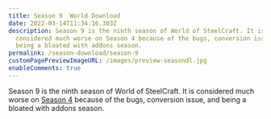 ```yaml
---
title: Season 9  World Download
date: 2022-03-14T11:34:16.303Z
description: Season 9 is the ninth season of World of SteelCraft. It is
  considered much worse on Season 4 because of the bugs, conversion issue, and
  being a bloated with addons season.
permalink: /season-download/season-9
customPagePreviewImageURL: /images/preview-seasondl.jpg
enableComments: true
---
```

Season 9 is the ninth season of World of SteelCraft. It is considered much worse on [Season 4](/season-download/season-4) because of the bugs, conversion issue, and being a bloated with addons season.